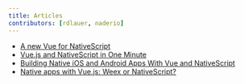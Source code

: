 ```yaml
---
title: Articles
contributors: [rdlauer, naderio]
---
```


- [A new Vue for NativeScript](https://www.nativescript.org/blog/a-new-vue-for-nativescript)
- [Vue.js and NativeScript in One Minute](https://www.nativescript.org/blog/vue-and-nativescript-in-one-minute)
- [Building Native iOS and Android Apps With Vue and NativeScript](https://developer.telerik.com/products/nativescript/native-ios-android-vue-nativescript/)
- [Native apps with Vue.js: Weex or NativeScript?
](https://hackernoon.com/native-apps-with-vue-js-weex-or-nativescript-8d8f0bac041d)


